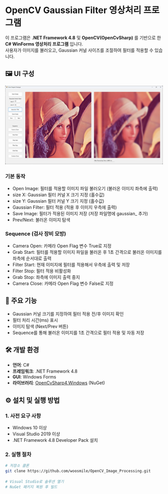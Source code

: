 # OpenCV Gaussian Filter 영상처리 프로그램

이 프로그램은 **.NET Framework 4.8** 및 **OpenCV(OpenCvSharp)** 를 기반으로 한 **C# WinForms 영상처리 프로그램** 입니다.  
사용자가 이미지를 불러오고, Gaussian 커널 사이즈를 조절하여 필터를 적용할 수 있습니다.

## 🖼️ UI 구성

![프로그램 캡처](./program.png)

### 기본 동작
- Open Image: 필터를 적용할 이미지 파일 불러오기 (불러온 이미지 좌측에 출력)
- size X: Gaussian 필터 커널 X 크기 지정 (홀수값)
- size Y: Gaussian 필터 커널 Y 크기 지정 (홀수값)
- Gaussian Filter: 필터 적용 (적용 후 이미지 우측에 출력)
- Save Image: 필터가 적용된 이미지 저장 (저장 파일명에 gaussian_ 추가)
- Prev/Next: 불러온 이미지 탐색

### Sequence (검사 장비 모방)
- Camera Open: 카메라 Open Flag 변수 True로 지정
- Grab Start: 필터를 적용할 이미지 파일을 불러온 후 1초 간격으로 불러온 이미지를 좌측에 순서대로 출력
- Filter Start: 현재 이미지에 필터를 적용해서 우측에 출력 및 저장
- Filter Stop: 필터 적용 비활성화
- Grab Stop: 좌측에 이미지 출력 중지
- Camera Close: 카메라 Open Flag 변수 False로 지정

## 🧩 주요 기능

- Gaussian 커널 크기를 지정하여 필터 적용 전/후 이미지 확인
- 필터 처리 시간(ms) 표시
- 이미지 탐색 (Next/Prev 버튼)
- Sequence를 통해 불러온 이미지를 1초 간격으로 필터 적용 및 자동 저장

## 🛠️ 개발 환경

- **언어**: C#
- **프레임워크**: .NET Framework 4.8
- **GUI**: Windows Forms
- **라이브러리**: [OpenCvSharp4.Windows](https://www.nuget.org/packages/OpenCvSharp4.Windows/) (NuGet)

## ⚙️ 설치 및 실행 방법

### 1. 사전 요구 사항

- Windows 10 이상
- Visual Studio 2019 이상
- .NET Framework 4.8 Developer Pack 설치

### 2. 실행 절차

```bash
# 저장소 클론
git clone https://github.com/woosmile/OpenCV_Image_Processing.git

# Visual Studio로 솔루션 열기
# NuGet 패키지 복원 후 빌드
